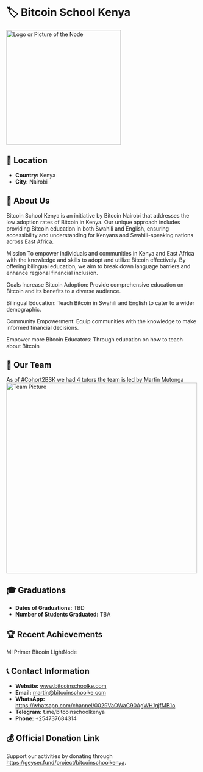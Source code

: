 # 🏷️ Bitcoin School Kenya
<img src="https://github.com/MyFirstBitcoin/Light-Node-Directory/blob/main/logo_![Screenshot 2024-11-29 151549](https://github.com/user-attachments/assets/db614a88-220e-4666-ba9a-d9d0173d8bae)
placeholder.png" width="300" alt="Logo or Picture of the Node"> <!-- 1 picture maximum -->

## 📍 Location
- **Country:** Kenya
- **City:** Nairobi

## 📖 About Us
Bitcoin School Kenya is an initiative by Bitcoin Nairobi that addresses the low adoption rates of Bitcoin in Kenya. Our unique approach includes providing Bitcoin education in both Swahili and English, ensuring accessibility and understanding for Kenyans and Swahili-speaking nations across East Africa.

Mission
To empower individuals and communities in Kenya and East Africa with the knowledge and skills to adopt and utilize Bitcoin effectively. By offering bilingual education, we aim to break down language barriers and enhance regional financial inclusion.

Goals
Increase Bitcoin Adoption: Provide comprehensive education on Bitcoin and its benefits to a diverse audience.

Bilingual Education: Teach Bitcoin in Swahili and English to cater to a wider demographic.

Community Empowerment: Equip communities with the knowledge to make informed financial decisions.

Empower more Bitcoin Educators: Through education on how to teach about Bitcoin

## 👥 Our Team
As of #Cohort2BSK we had 4 tutors the team is led by Martin Mutonga 
<img src="https://![#Cohort3BSK (1)](https://github.com/user-attachments/assets/e6aac103-ed23-49f8-a51f-120a6a27be05)
github.com/MyFirstBitcoin/Light-Node-Directory/blob/main/team_placeholder.png" width="500" alt="Team Picture"> <!-- 1 picture maximum -->

## 🎓 Graduations
- **Dates of Graduations:** TBD
- **Number of Students Graduated:** TBA

## 🏆 Recent Achievements
Mi Primer Bitcoin LightNode

## 📞 Contact Information
- **Website:** www.bitcoinschoolke.com
- **Email:** martin@bitcoinschoolke.com
- **WhatsApp:** https://whatsapp.com/channel/0029VaOWaC90AgWH1gjfMB1o
- **Telegram:** t.me/bitcoinschoolkenya
- **Phone:** +254737684314

## 💰 Official Donation Link
Support our activities by donating through https://geyser.fund/project/bitcoinschoolkenya.
